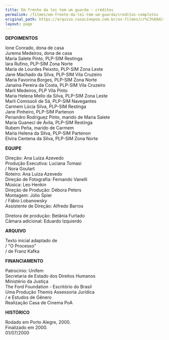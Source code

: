 ```yaml
---
title: Em frente da lei tem um guarda - créditos
permalink: /filmes/em-frente-da-lei-tem-um-guarda/creditos-completos
original_path: https://arquivo.casacinepoa.com.br/os-filmes/cr%C3%A9ditos/em-frente-da-lei-tem-um-guarda.html
layout: page
---
```

**DEPOIMENTOS**

Ione Conrado, dona de casa\
Jurema Medeiros, dona de casa\
Maria Salete Pinto, PLP-SIM Restinga\
Iara Rufino, PLP-SIM Zona Norte\
Maria de Lourdes Peixoto, PLP-SIM Zona Leste\
Jane Machado da Silva, PLP-SIM Vila Cruzeiro\
Maria Favorina Borges, PLP-SIM Zona Norte\
Janaína Pereira da Costa, PLP-SIM Vila Cruzeiro\
Marli Medeiros, PLP Vila Pinto\
Maria Helena Mello da Silva, PLP-SIM Zona Leste\
Marli Comissoli de Sá, PLP-SIM Navegantes\
Carmem Lúcia Silva, PLP-SIM Restinga\
Jane Pinheiro, PLP-SIM Partenon\
Periandro Rodriguez Pinto, marido de Maria Salete\
Maria Guaneci de Ávila, PLP-SIM Restinga\
Rubem Peña, marido de Carmem\
Maria Helena da Silva, PLP-SIM Partenon\
Elvira Centena da Silva, PLP-SIM Zona Norte 

**EQUIPE**

Direção: Ana Luiza Azevedo\
Produção Executiva: Luciana Tomasi\
/ Nora Goulart\
Roteiro: Ana Luiza Azevedo\
Direção de Fotografia: Fernando Vanelli\
Música: Leo Henkin\
Direção de Produção: Débora Peters\
Montagem: Júlio Spier\
/ Fábio Lobanowsky\
Assistente de Direção: Alfredo Barros

Diretora de produção: Betânia Furtado\
Câmara adicional: Eduardo Izquierdo

**ARQUIVO**

Texto inicial adaptado de\
/ "O Processo"\
/ de Franz Kafka

**FINANCIAMENTO**

Patrocínio: Unifem\
Secretaria de Estado dos Direitos Humanos\
Ministério da Justiça\
The Ford Foundation - Escritório do Brasil\
Uma Produção Themis Assessoria Jurídica\
/ e Estudos de Gênero\
Realização Casa de Cinema PoA

**HISTÓRICO**

Rodado em Porto Alegre, 2000.\
Finalizado em 2000.\
01/07/2000